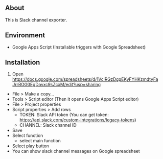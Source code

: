 ## About

This is Slack channel exporter. 

## Environment

- Google Apps Script (Installable triggers with Google Spreadsheet)

## Installation

1. Open https://docs.google.com/spreadsheets/d/1VclRGzDgpEKyFYHKzmdtyFaJrrBOG0EgDavxc9sZcxM/edit?usp=sharing
- File > Make a copy... 
- Tools > Script editor (Then it opens Google Apps Script editor) 
- File > Project properties
- Script properties > Add rows
    - TOKEN: Slack API token (You can get token: https://api.slack.com/custom-integrations/legacy-tokens)
    - CHANNEL: Slack channel ID
- Save
- Select function
    - select main function
- Select play button
- You can show slack channel messages on Google spreadsheet
